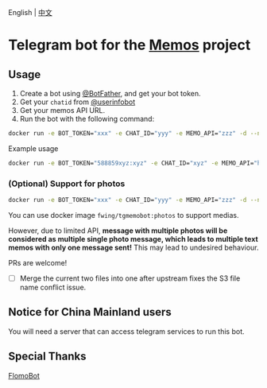 English | [中文](README.zh_CN.md)

# Telegram bot for the [Memos](https://github.com/usememos/memos) project

## Usage

1. Create a bot using [@BotFather](https://t.me/BotFather), and get your bot token.
2. Get your `chatid` from [@userinfobot](https://t.me/userinfobot)
3. Get your memos API URL.
4. Run the bot with the following command:

```bash
docker run -e BOT_TOKEN="xxx" -e CHAT_ID="yyy" -e MEMO_API="zzz" -d --name tgmemobot fwing/tgmemobot
```

Example usage

```bash
docker run -e BOT_TOKEN="588859xyz:xyz" -e CHAT_ID="xyz" -e MEMO_API="https://example.com/api/memo?openId=xyz" -d --name tgmemobot fwing/tgmemobot
```

### (Optional) Support for photos

```bash
docker run -e BOT_TOKEN="xxx" -e CHAT_ID="yyy" -e MEMO_API="zzz" -d --name tgmemobot fwing/tgmemobot:photos
```

You can use docker image `fwing/tgmemobot:photos` to support medias.

However, due to limited API, **message with multiple photos will be considered as multiple single photo message, which
leads to multiple text memos with only one message sent!** This may lead to undesired behaviour.

PRs are welcome!

- [ ] Merge the current two files into one after upstream fixes the S3 file name conflict issue.

## Notice for China Mainland users

You will need a server that can access telegram services to run this bot.

## Special Thanks

[FlomoBot](https://github.com/wogong/flomobot)